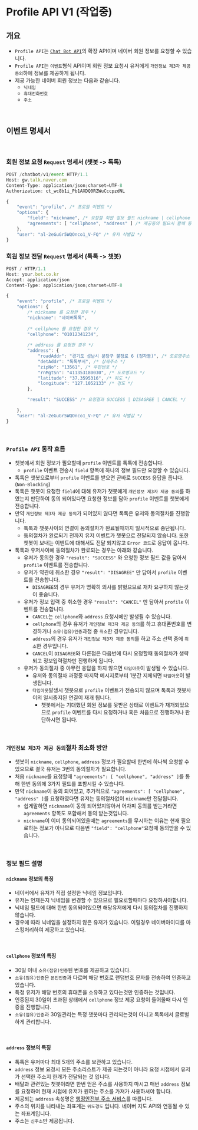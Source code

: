 # **Profile API** V1 **(작업중)**

## 개요
* `Profile API`는 [`Chat Bot API`](/README.md)의 확장 API이며 네이버 회원 정보를 요청할 수 있습니다.
* `Profile API`는 `이벤트`형식 API이며 회원 정보 요청시 유저에게 `개인정보 제3자 제공 동의`하에 정보를 제공하게 됩니다.
* 제공 가능한 네이버 회원 정보는 다음과 같습니다.
  * `닉네임`
  * `휴대전화번호`
  * `주소`
<br>

## 이벤트 명세서
<br>

### 회원 정보 요청 `Request` 명세서 (챗봇 -> 톡톡)
```javascript
POST /chatbot/v1/event HTTP/1.1
Host: gw.talk.naver.com
Content-Type: application/json;charset=UTF-8
Authorization: ct_wc8b1i_Pb1AXDQ0RZWuCccpzdNL

{
    "event": "profile", /* 프로필 이벤트 */
    "options": {
        "field": "nickname", /* 요청할 회원 정보 필드 nickname | cellphone | address */
        "agreements": [ "cellphone", "address" ] /* 제공동의 필요시 함께 동의받을 필드들 */
    },
    "user": "al-2eGuGr5WQOnco1_V-FQ" /* 유저 식별값 */
}
```

### 회원 정보 전달 `Request` 명세서 (톡톡 -> 챗봇)
```javascript
POST / HTTP/1.1
Host: your.bot.co.kr
Accept: application/json
Content-Type: application/json;charset=UTF-8

{
    "event": "profile", /* 프로필 이벤트 */
    "options": {
        /* nickname 를 요청한 경우 */
        "nickname": "네이버톡톡",
        
        /* cellphone 를 요청한 경우 */
        "cellphone": "01012341234",
        
        /* address 를 요청한 경우 */
        "address": {
            "roadAddr": "경기도 성남시 분당구 불정로 6 (정자동)", /* 도로명주소 */
            "detAddr": "톡톡부서", /* 상세주소 */
            "zipNo": "13561", /* 우편번호 */
            "rnMgtSn": "411353180030", /* 도로명코드 */
            "latitude": "37.3595316", /* 위도 */
            "longitude": "127.1052133" /* 경도 */
        },

        "result": "SUCCESS" /* 요청결과 SUCCESS | DISAGREE | CANCEL */

    },
    "user": "al-2eGuGr5WQOnco1_V-FQ" /* 유저 식별값 */
}
```
<br>

### `Profile API` 동작 흐름
* 챗봇에서 회원 정보가 필요할때 `profile` 이벤트를 톡톡에 전송합니다.
  * `profile` 이벤트 전송시 `field` 항목에 하나의 정보 필드만 요청할 수 있습니다.
* 톡톡은 챗봇으로부터 `profile` 이벤트를 받으면 곧바로 `SUCCESS` 응답을 줍니다. (`Non-Blocking`)
* 톡톡은 챗봇이 요청한 `field`에 대해 유저가 챗봇에게 `개인정보 제3자 제공 동의`를 하였는지 판단하여 동의 되어있다면 요청한 정보를 담아 `profile` 이벤트를 챗봇에게 전송합니다.
* 만약 `개인정보 제3자 제공 동의`가 되어있지 않다면 톡톡은 유저와 동의절차를 진행합니다.
  * 톡톡과 챗봇사이의 연결이 동의절차가 완료될때까지 일시적으로 중단됩니다.
  * 동의절차가 완료되기 전까지 유저 이벤트가 챗봇으로 전달되지 않습니다. 또한 챗봇이 보내는 이벤트에 대해서도 전달 되지않고 `Error 코드`로 응답이 옵니다.
* 톡톡과 유저사이에 동의절차가 완료되는 경우는 아래와 같습니다.
  * 유저가 동의한 경우 `"result": "SUCCESS"` 와 요청한 정보 필드 값을 담아서 `profile` 이벤트를 전송합니다.
  * 유저가 약관에 취소한 경우 `"result": "DISAGREE"` 만 담아서 `profile` 이벤트를 전송합니다.
    * `DISAGREE`의 경우 유저가 명확히 의사를 밝혔으므로 재차 요구하지 않는것이 좋습니다.
  * 유저가 정보 입력 중 취소한 경우 `"result": "CANCEL"` 만 담아서 `profile` 이벤트를 전송합니다.
    * `CANCEL`는 `cellphone`와 `address` 요청시에만 발생될 수 있습니다.
    * `cellphone`의 경우 유저가 `개인정보 제3자 제공 동의`를 하고 휴대폰번호를 변경하거나 `소유(점유)인증`과정 중 `취소`한 경우입니다.
    * `address`의 경우 유저가 `개인정보 제3자 제공 동의`를 하고 주소 선택 중에 `취소`한 경우입니다.
    * `CANCEL`이 `DISAGREE`와 다른점은 다음번에 다시 요청할때 동의절차가 생략되고 정보입력절차만 진행하게 됩니다.
  * 유저가 동의절차 중 아무런 응답을 하지 않으면 `타임아웃`이 발생될 수 있습니다.
    * 유저와 동의절차 과정중 마지막 메시지로부터 1분간 지체되면 `타임아웃`이 발생됩니다.
    * `타임아웃`발생시 챗봇으로 `profile` 이벤트가 전송되지 않으며 톡톡과 챗봇사이의 일시중지된 연결이 재개 됩니다.
      * 챗봇에서는 기대했던 회원 정보를 못받은 상태로 이벤트가 재개되었으므로 `profile` 이벤트를 다시 요청하거나 혹은 처음으로 진행하거나 판단하시면 됩니다.
<br>

### `개인정보 제3자 제공 동의`절차 최소화 방안
* 챗봇이 `nickname`, `cellphone`, `address` 정보가 필요할때 한번에 하나씩 요청할 수 있으므로 결국 유저는 3번의 동의절차가 필요합니다.
* 처음 `nickname`를 요청할때 `"agreements": [ "cellphone", "address" ]`를 통해 한번 동의에 3가지 필드를 포함시킬 수 있습니다.
* 만약 `nickname`이 동의 되어있고, 추가적으로 `"agreements": [ "cellphone", "address" ]`를 요청하였다면 유저는 동의절차없이 `nickname`만 전달됩니다.
  * 쉽게말하면 `nickname`이 동의 되어있지않아서 어차피 동의를 받는거라면 `agreements` 항목도 포함해서 동의 받는것입니다.
  * `nickname`이 이미 동의되어있을때는 `agreements`를 무시하는 이유는 현재 필요로하는 정보가 아니므로 다음번 `"field": "cellphone"`요청때 동의받을 수 있습니다.
<br>

### 정보 필드 설명

#### `nickname` 정보의 특징
* 네이버에서 유저가 직접 설정한 닉네임 정보입니다.
* 유저는 언제든지 닉네임을 변경할 수 있으므로 필요로할때마다 요청하셔야합니다.
* 닉네임 필드에 대해 한번 동의되어있으면 해당유저에게 다시 동의절차를 진행하지 않습니다.
* 경우에 따라 닉네임을 설정하지 않은 유저가 있습니다. 이럴경우 네이버아이디를 마스킹처리하여 제공하고 있습니다.
<br>

#### `cellphone` 정보의 특징
* 30일 이내 `소유(점유)인증`된 번호를 제공하고 있습니다.
* `소유(점유)인증`은 `본인인증`과 다르며 해당 번호로 랜덤번호 문자를 전송하여 인증하고 있습니다.
* 특정 유저가 해당 번호의 휴대폰을 소유하고 있다는것만 인증하는 것입니다.
* 인증된지 30일이 초과된 상태에서 `cellphone` 정보 제공 요청이 들어올때 다시 인증을 진행합니다.
* `소유(점유)인증`과 30일관리는 특정 챗봇마다 관리되는것이 아니고 톡톡에서 글로벌하게 관리합니다.
<br>

#### `address` 정보의 특징
* 톡톡은 유저마다 최대 5개의 주소를 보관하고 있습니다.
* `address` 정보 요청시 모든 주소리스트가 제공 되는것이 아니라 요청 시점에서 유저가 선택한 주소지 한개가 전달되는 것 입니다.
* 배달과 관련있는 챗봇이라면 한번 얻은 주소를 사용하지 마시고 매번 `address` 정보를 요청하여 현재 시점에 유저가 원하는 주소를 가져가 사용하셔야 합니다.
* 제공되는 `address` 속성명은 [행정안전부 주소 서비스](https://www.juso.go.kr/CommonPageLink.do?link=/addrlink/devAddrLinkRequestSample)를 따릅니다.
* 주소의 위치를 나타내는 좌표계는 `위도경도` 입니다. 네이버 지도 API와 연동될 수 있는 좌표계입니다.
* 주소는 `신주소`만 제공됩니다.
<br>
